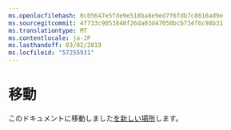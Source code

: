 ```yaml
---
ms.openlocfilehash: 0c05647e5fde9e518ba8e9ed7f6fdb7c8616ad9e
ms.sourcegitcommit: 4f733c9053848f26da03d47050bcb734f6c98b31
ms.translationtype: MT
ms.contentlocale: ja-JP
ms.lasthandoff: 03/02/2019
ms.locfileid: "57255931"
---
```

# <a name="moved"></a>移動

このドキュメントに移動しました[を新しい場所](https://aka.ms/vsls-docs/platform-support)します。
